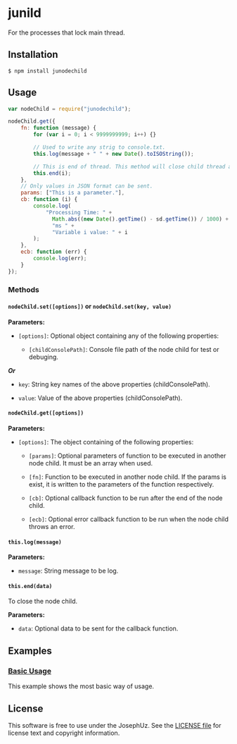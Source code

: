 # junild

For the processes that lock main thread.

## Installation

```shell
$ npm install junodechild
```


## Usage

```javascript
var nodeChild = require("junodechild");

nodeChild.get({
    fn: function (message) {
        for (var i = 0; i < 9999999999; i++) {}

        // Used to write any strig to console.txt.
        this.log(message + " " + new Date().toISOString());

        // This is end of thread. This method will close child thread and then returns parameter.
        this.end(i);
    },
    // Only values in JSON format can be sent.
    params: ["This is a parameter."],
    cb: function (i) {
        console.log(
            "Processing Time: " +
              Math.abs((new Date().getTime() - sd.getTime()) / 1000) +
              "ms " +
              "Variable i value: " + i
        );
    },
    ecb: function (err) {
        console.log(err);
    }
});
```


### Methods


#### `nodeChild.set([options])` or `nodeChild.set(key, value)`

**Parameters:**

* `[options]`: Optional object containing any of the following properties:
  
  * `[childConsolePath]`: Console file path of the node child for test or debuging.

***Or***

* `key`: String key names of the above properties (childConsolePath).

* `value`: Value of the above properties (childConsolePath).


#### `nodeChild.get([options])`

**Parameters:**

* `[options]`: The object containing of the following properties:
  
  * `[params]`: Optional parameters of function to be executed in another node child. It must be an array when used.

  * `[fn]`: Function to be executed in another node child. If the params is exist, it is written to the parameters of the function respectively.
  
  * `[cb]`: Optional callback function to be run after the end of the node child.
  
  * `[ecb]`: Optional error callback function to be run when the node child throws an error.


#### `this.log(message)`

**Parameters:**

* `message`: String message to be log.


#### `this.end(data)`

To close the node child.

**Parameters:**

* `data`: Optional data to be sent for the callback function.


## Examples

### [Basic Usage][]

This example shows the most basic way of usage.

[basic usage]: https://github.com/JosephUz/juNodeChild/tree/master/examples/basic

## License

This software is free to use under the JosephUz. See the [LICENSE file][] for license text and copyright information.

[license file]: https://github.com/JosephUz/juNodeChild/blob/master/LICENSE
